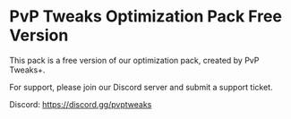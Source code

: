 # PvP Tweaks Optimization Pack Free Version
 
This pack is a free version of our optimization pack, created by PvP Tweaks+. 

For support, please join our Discord server and submit a support ticket.


Discord: https://discord.gg/pvptweaks